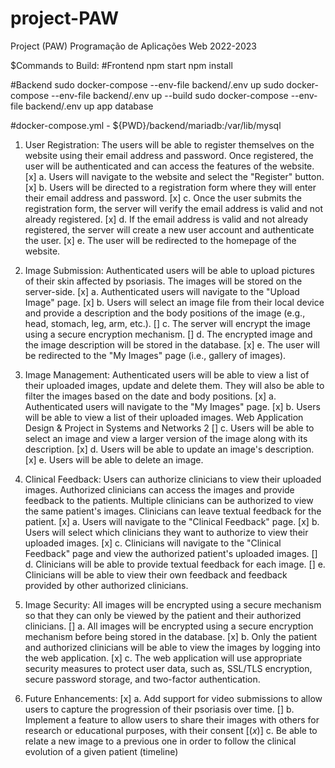# project-PAW
Project (PAW) Programação de Aplicações Web 2022-2023

$Commands to Build:
#Frontend
npm start
npm install

#Backend
sudo docker-compose --env-file backend/.env up 
sudo docker-compose --env-file backend/.env up --build
sudo docker-compose --env-file backend/.env up app database

#docker-compose.yml
     - ${PWD}/backend/mariadb:/var/lib/mysql


1. User Registration: The users will be able to register themselves on the website using their email address and password. Once registered, the user will be authenticated and can access the features of the website.
   [x] a. Users will navigate to the website and select the "Register" button.
   [x] b. Users will be directed to a registration form where they will enter their email address and password.
   [x] c. Once the user submits the registration form, the server will verify the email address is valid and not already registered.
   [x] d. If the email address is valid and not already registered, the server will create a new user account and authenticate the user.
   [x] e. The user will be redirected to the homepage of the website.

2. Image Submission: Authenticated users will be able to upload pictures of their skin affected by psoriasis. The images will be stored on the server-side.
   [x] a. Authenticated users will navigate to the "Upload Image" page.
   [x] b. Users will select an image file from their local device and provide a description and the body positions of the image (e.g., head, stomach, leg, arm, etc.).
   [] c. The server will encrypt the image using a secure encryption mechanism.
   [] d. The encrypted image and the image description will be stored in the database. 
   [x] e. The user will be redirected to the "My Images" page (i.e., gallery of images).

3. Image Management: Authenticated users will be able to view a list of their uploaded images, update and delete them. They will also be able to filter the images based on the date and body positions.
   [x] a. Authenticated users will navigate to the "My Images" page. 
   [x] b. Users will be able to view a list of their uploaded images.
Web Application Design & Project in Systems and Networks 2
   [] c. Users will be able to select an image and view a larger version of the image along with its description.
   [x] d. Users will be able to update an image's description.
   [x] e. Users will be able to delete an image.

4. Clinical Feedback: Users can authorize clinicians to view their uploaded images. Authorized clinicians can access the images and provide feedback to the patients. Multiple clinicians can be authorized to view the same patient's images. Clinicians can leave textual feedback for the patient.
   [x] a. Users will navigate to the "Clinical Feedback" page.
   [x] b. Users will select which clinicians they want to authorize to view their uploaded images.
   [x] c. Clinicians will navigate to the "Clinical Feedback" page and view the authorized patient's uploaded images.
   [] d. Clinicians will be able to provide textual feedback for each image.
   [] e. Clinicians will be able to view their own feedback and feedback provided by other authorized clinicians.

5. Image Security: All images will be encrypted using a secure mechanism so that they can only be viewed by the patient and their authorized clinicians.
   [] a. All images will be encrypted using a secure encryption mechanism before being stored in the database.
   [x] b. Only the patient and authorized clinicians will be able to view the images by logging into the web application.
   [x] c. The web application will use appropriate security measures to protect user data, such as, SSL/TLS encryption, secure password storage, and two-factor authentication.

6. Future Enhancements:
   [x] a. Add support for video submissions to allow users to capture the progression of their psoriasis over time.
   [] b. Implement a feature to allow users to share their images with others for research or educational purposes, with their consent
   [(*x*)] c. Be able to relate a new image to a previous one in order to follow the clinical evolution of a given patient (timeline)